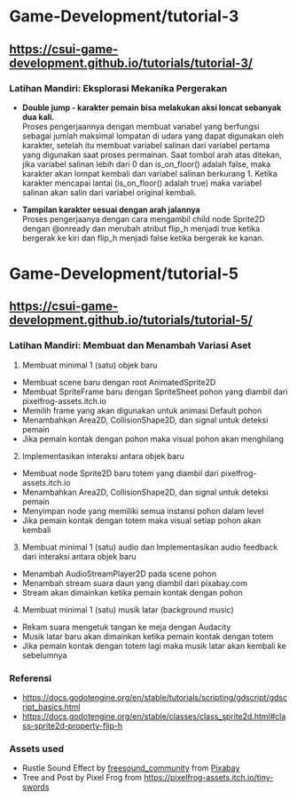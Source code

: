# Game-Development/tutorial-3
## https://csui-game-development.github.io/tutorials/tutorial-3/

### Latihan Mandiri: Eksplorasi Mekanika Pergerakan
- **Double jump - karakter pemain bisa melakukan aksi loncat sebanyak dua kali.**   
Proses pengerjaannya dengan membuat variabel yang berfungsi sebagai jumlah maksimal
lompatan di udara yang dapat digunakan oleh karakter, setelah itu membuat variabel salinan 
dari variabel pertama yang digunakan saat proses permainan. Saat tombol arah atas ditekan,
jika variabel salinan lebih dari 0 dan is_on_floor() adalah false, maka karakter akan lompat 
kembali dan variabel salinan berkurang 1. Ketika karakter mencapai lantai 
(is_on_floor() adalah true) maka variabel salinan akan salin dari variabel original kembali.

- **Tampilan karakter sesuai dengan arah jalannya**  
Proses pengerjaanya dengan cara mengambil child node Sprite2D dengan @onready dan 
merubah atribut flip_h menjadi true ketika bergerak ke kiri dan flip_h menjadi 
false ketika bergerak ke kanan.  

# Game-Development/tutorial-5
## https://csui-game-development.github.io/tutorials/tutorial-5/  

### Latihan Mandiri: Membuat dan Menambah Variasi Aset
1. Membuat minimal 1 (satu) objek baru  
- Membuat scene baru dengan root AnimatedSprite2D
- Membuat SpriteFrame baru dengan SpriteSheet pohon yang diambil dari pixelfrog-assets.itch.io  
- Memilih frame yang akan digunakan untuk animasi Default pohon  
- Menambahkan Area2D, CollisionShape2D, dan signal untuk deteksi pemain  
- Jika pemain kontak dengan pohon maka visual pohon akan menghilang    
  
2. Implementasikan interaksi antara objek baru  
- Membuat node Sprite2D baru totem yang diambil dari pixelfrog-assets.itch.io
- Menambahkan Area2D, CollisionShape2D, dan signal untuk deteksi pemain
- Menyimpan node yang memiliki semua instansi pohon dalam level
- Jika pemain kontak dengan totem maka visual setiap pohon akan kembali  
  
3. Membuat minimal 1 (satu) audio dan Implementasikan audio feedback dari interaksi antara objek baru  
- Menambah AudioStreamPlayer2D pada scene pohon
- Menambah stream suara daun yang diambil dari pixabay.com  
- Stream akan dimainkan ketika pemain kontak dengan pohon  
  
4. Membuat minimal 1 (satu) musik latar (background music)  
- Rekam suara mengetuk tangan ke meja dengan Audacity  
- Musik latar baru akan dimainkan ketika pemain kontak dengan totem  
- Jika pemain kontak dengan totem lagi maka musik latar akan kembali ke sebelumnya
  
### Referensi
- https://docs.godotengine.org/en/stable/tutorials/scripting/gdscript/gdscript_basics.html
- https://docs.godotengine.org/en/stable/classes/class_sprite2d.html#class-sprite2d-property-flip-h
  
### Assets used
- Rustle Sound Effect by <a href="https://pixabay.com/users/freesound_community-46691455/?utm_source=link-attribution&utm_medium=referral&utm_campaign=music&utm_content=36789">freesound_community</a> from <a href="https://pixabay.com//?utm_source=link-attribution&utm_medium=referral&utm_campaign=music&utm_content=36789">Pixabay</a>
- Tree and Post by Pixel Frog from https://pixelfrog-assets.itch.io/tiny-swords

